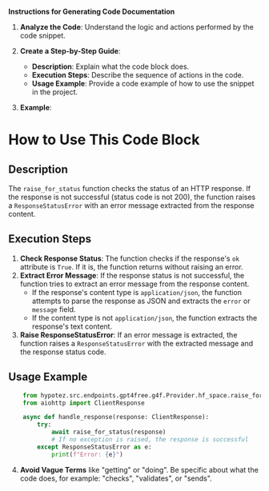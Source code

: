 **Instructions for Generating Code Documentation**

1. **Analyze the Code**: Understand the logic and actions performed by the code snippet.

2. **Create a Step-by-Step Guide**:
    - **Description**: Explain what the code block does.
    - **Execution Steps**: Describe the sequence of actions in the code.
    - **Usage Example**: Provide a code example of how to use the snippet in the project.

3. **Example**:

How to Use This Code Block
=========================================================================================

Description
-------------------------
The `raise_for_status` function checks the status of an HTTP response. If the response is not successful (status code is not 200), the function raises a `ResponseStatusError` with an error message extracted from the response content.

Execution Steps
-------------------------
1. **Check Response Status**: The function checks if the response's `ok` attribute is `True`. If it is, the function returns without raising an error.
2. **Extract Error Message**: If the response status is not successful, the function tries to extract an error message from the response content.  
    - If the response's content type is `application/json`, the function attempts to parse the response as JSON and extracts the `error` or `message` field.
    - If the content type is not `application/json`, the function extracts the response's text content.
3. **Raise ResponseStatusError**: If an error message is extracted, the function raises a `ResponseStatusError` with the extracted message and the response status code. 

Usage Example
-------------------------

```python
    from hypotez.src.endpoints.gpt4free.g4f.Provider.hf_space.raise_for_status import raise_for_status
    from aiohttp import ClientResponse

    async def handle_response(response: ClientResponse):
        try:
            await raise_for_status(response) 
            # If no exception is raised, the response is successful
        except ResponseStatusError as e:
            print(f"Error: {e}")
```

4. **Avoid Vague Terms** like "getting" or "doing". Be specific about what the code does, for example: "checks", "validates", or "sends".